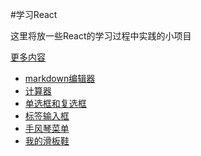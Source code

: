 #学习React

这里将放一些React的学习过程中实践的小项目

[更多内容](https://github.com/LingyuCoder/Components)

-	[markdown编辑器](http://lingyucoder.github.io/learn-react/page/mdeditor.html)
-	[计算器](http://lingyucoder.github.io/learn-react/page/calculator.html)
- [单选框和复选框](http://lingyucoder.github.io/learn-react/page/checkbox.html)
- [标签输入框](http://lingyucoder.github.io/learn-react/page/tagfield.html)
- [手风琴菜单](http://lingyucoder.github.io/learn-react/page/image-accordion.html)
- [我的滑板鞋](http://lingyucoder.github.io/learn-react/page/space.html)
